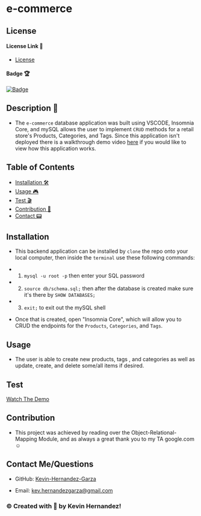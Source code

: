 # e-commerce

## License

#### License Link 🎫

- [License](LICENSE)

#### Badge 🏆

[![Badge](https://img.shields.io/badge/license-MIT-brightgreen/)](https://img.shields.io/badge/license-MIT-brightgreen/)

## Description 📖

- The `e-commerce` database application was built using VSCODE, Insomnia Core, and mySQL allows the user to implement `CRUD` methods for a retail store's Products, Categories, and Tags. Since this application isn't deployed there is a walkthrough demo video [here](https://watch.screencastify.com/v/OsOUaAATifiK8umU4wT2) if you would like to view how this application works.

## Table of Contents

- [Installation 🛠](#installation)
- [Usage 🎮](#usage)
- [Test 🎬](#test)
- [Contribution 👾](#contribution)
- [Contact 📟](#contact-me/questions)

## Installation

- This backend application can be installed by `clone` the repo onto your local computer, then inside the `terminal` use these following commands:
- 1. `mysql -u root -p` then enter your SQL password
- 2. `source db/schema.sql;` then after the database is created make sure it's there by `SHOW DATABASES;`
- 3. `exit;` to exit out the mySQL shell

- Once that is created, open "Insomnia Core", which will allow you to CRUD the endpoints for the `Products`, `Categories`, and `Tags`.

## Usage

- The user is able to create new products, tags , and categories as well as update, create, and delete some/all items if desired.

## Test

[Watch The Demo](https://watch.screencastify.com/v/OsOUaAATifiK8umU4wT2)

## Contribution

- This project was achieved by reading over the Object-Relational-Mapping Module, and as always a great thank you to my TA google.com ☺️

## Contact Me/Questions

- GitHub: [Kevin-Hernandez-Garza](https://github.com/Kevin-Hernandez-Garza)

- Email: [kev.hernandezgarza@gmail.com](mailto:kev.hernandezgarza@gmail.com)

### © Created with 💜 by Kevin Hernandez!
